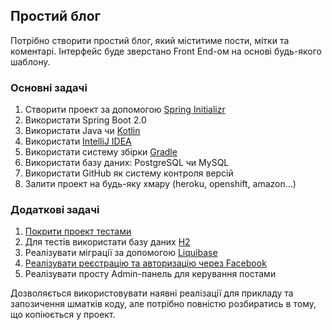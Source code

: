 ## Простий блог

Потрібно створити простий блог, який міститиме пости, мітки та коментарі. Інтерфейс буде зверстано Front End-ом на основі будь-якого шаблону.

### Основні задачі
1) Створити проект за допомогою [Spring Initializr](https://start.spring.io/)
2) Використати Spring Boot 2.0
3) Використати Java чи [Kotlin](https://kotlinlang.org/)
4) Використати [IntelliJ IDEA](https://www.jetbrains.com/idea/)
5) Використати систему збірки [Gradle](https://gradle.org/)
6) Використати базу даних: PostgreSQL чи MySQL
7) Використати GitHub як систему контроля версій
8) Залити проект на будь-яку хмару (heroku, openshift, amazon...)

### Додаткові задачі
1) [Покрити проект тестами](https://docs.spring.io/spring/docs/current/spring-framework-reference/testing.html)
2) Для тестів використати базу даних [H2](http://www.h2database.com/html/main.html)
3) Реалізувати міграції за допомогою [Liquibase](http://www.liquibase.org/)
4) [Реалізувати реєстрацію та авторизацію через Facebook](https://docs.spring.io/spring-social-facebook/docs/2.0.3.RELEASE/reference/htmlsingle/)
5) Реалізувати просту Admin-панель для керування постами

Дозволяється використовувати наявні реалізації для прикладу та запозичення шматків коду, але потрібно повністю розбиратись в тому, що копіюється у проект.
